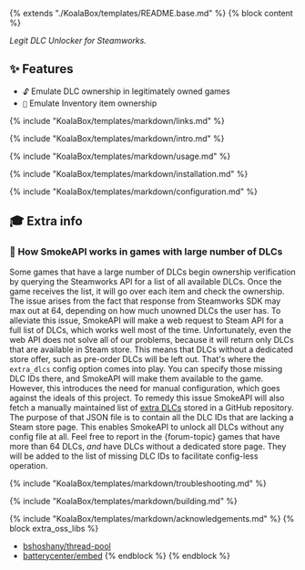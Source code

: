 {% extends "./KoalaBox/templates/README.base.md" %}
{% block content %}

_Legit DLC Unlocker for Steamworks._

## ✨ Features

* `🔓` Emulate DLC ownership in legitimately owned games
* `🛅` Emulate Inventory item ownership

{% include "KoalaBox/templates/markdown/links.md" %}


{% include "KoalaBox/templates/markdown/intro.md" %}


{% include "KoalaBox/templates/markdown/usage.md" %}


{% include "KoalaBox/templates/markdown/installation.md" %}


{% include "KoalaBox/templates/markdown/configuration.md" %}

## 🎓 Extra info

### 🔑 How SmokeAPI works in games with large number of DLCs

Some games that have a large number of DLCs begin ownership verification by querying the Steamworks API for a list of all available DLCs.
Once the game receives the list, it will go over each item and check the ownership.
The issue arises from the fact that response from Steamworks SDK may max out at 64, depending on how much unowned DLCs the user has.
To alleviate this issue, SmokeAPI will make a web request to Steam API for a full list of DLCs, which works well most of the time.
Unfortunately, even the web API does not solve all of our problems, because it will return only DLCs that are available in Steam store.
This means that DLCs without a dedicated store offer, such as pre-order DLCs will be left out.
That's where the `extra_dlcs` config option comes into play.
You can specify those missing DLC IDs there, and SmokeAPI will make them available to the game.
However, this introduces the need for manual configuration, which goes against the ideals of this project.
To remedy this issue SmokeAPI will also fetch a manually maintained list of [extra DLCs] stored in a GitHub repository.
The purpose of that JSON file is to contain all the DLC IDs that are lacking a Steam store page.
This enables SmokeAPI to unlock all DLCs without any config file at all.
Feel free to report in the {forum-topic} games that have more than 64 DLCs,
_and_ have DLCs without a dedicated store page.
They will be added to the list of missing DLC IDs to facilitate config-less operation.

[extra DLCs]: https://github.com/acidicoala/public-entitlements/blob/main/steam/v2/dlc.json

{% include "KoalaBox/templates/markdown/troubleshooting.md" %}


{% include "KoalaBox/templates/markdown/building.md" %}


{% include "KoalaBox/templates/markdown/acknowledgements.md" %}
{% block extra_oss_libs %}
- [bshoshany/thread-pool](https://github.com/bshoshany/thread-pool)
- [batterycenter/embed](https://github.com/batterycenter/embed)
{% endblock %}
{% endblock %}